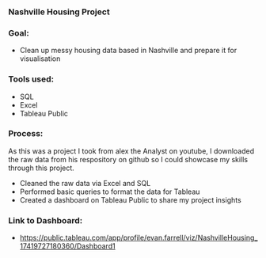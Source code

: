 ### Nashville Housing Project 

### Goal:
- Clean up messy housing data based in Nashville and prepare it for visualisation

### Tools used:
- SQL
- Excel
- Tableau Public

### Process:
As this was a project I took from alex the Analyst on youtube, I downloaded the raw data from his respository on github so I could showcase my skills through this project.

- Cleaned the raw data via Excel and SQL
- Performed basic queries to format the data for Tableau
- Created a dashboard on Tableau Public to share my project insights

### Link to Dashboard:
- https://public.tableau.com/app/profile/evan.farrell/viz/NashvilleHousing_17419727180360/Dashboard1
